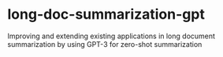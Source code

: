 # long-doc-summarization-gpt
Improving and extending existing applications in long document summarization by using GPT-3 for zero-shot summarization
